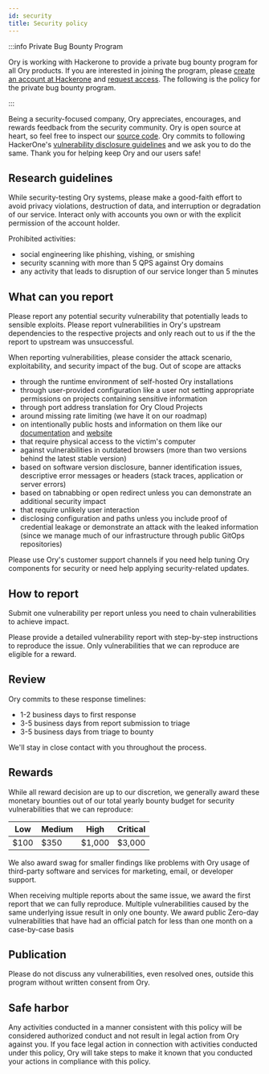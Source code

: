 ```yaml
---
id: security
title: Security policy
---
```


:::info Private Bug Bounty Program

Ory is working with Hackerone to provide a private bug bounty program for all Ory products. If you are interested in joining the
program, please [create an account at Hackerone](https://hackerone.com/sign_up) and [request access](mailto:security@ory.sh). The
following is the policy for the private bug bounty program.

:::

Being a security-focused company, Ory appreciates, encourages, and rewards feedback from the security community. Ory is open
source at heart, so feel free to inspect our [source code](https://github.com/ory). Ory commits to following HackerOne's
[vulnerability disclosure guidelines](https://www.hackerone.com/disclosure-guidelines) and we ask you to do the same. Thank you
for helping keep Ory and our users safe!

## Research guidelines

While security-testing Ory systems, please make a good-faith effort to avoid privacy violations, destruction of data, and
interruption or degradation of our service. Interact only with accounts you own or with the explicit permission of the account
holder.

Prohibited activities:

- social engineering like phishing, vishing, or smishing
- security scanning with more than 5 QPS against Ory domains
- any activity that leads to disruption of our service longer than 5 minutes

## What can you report

Please report any potential security vulnerability that potentially leads to sensible exploits. Please report vulnerabilities in
Ory's upstream dependencies to the respective projects and only reach out to us if the the report to upstream was unsuccessful.

When reporting vulnerabilities, please consider the attack scenario, exploitability, and security impact of the bug. Out of scope
are attacks

- through the runtime environment of self-hosted Ory installations
- through user-provided configuration like a user not setting appropriate permissions on projects containing sensitive information
- through port address translation for Ory Cloud Projects
- around missing rate limiting (we have it on our roadmap)
- on intentionally public hosts and information on them like our [documentation](https://github.com/ory/docs/) and
  [website](https://github.com/ory/docs/)
- that require physical access to the victim's computer
- against vulnerabilities in outdated browsers (more than two versions behind the latest stable version)
- based on software version disclosure, banner identification issues, descriptive error messages or headers (stack traces,
  application or server errors)
- based on tabnabbing or open redirect unless you can demonstrate an additional security impact
- that require unlikely user interaction
- disclosing configuration and paths unless you include proof of credential leakage or demonstrate an attack with the leaked
  information (since we manage much of our infrastructure through public GitOps repositories)

Please use Ory's customer support channels if you need help tuning Ory components for security or need help applying
security-related updates.

## How to report

Submit one vulnerability per report unless you need to chain vulnerabilities to achieve impact.

Please provide a detailed vulnerability report with step-by-step instructions to reproduce the issue. Only vulnerabilities that we
can reproduce are eligible for a reward.

## Review

Ory commits to these response timelines:

- 1-2 business days to first response
- 3-5 business days from report submission to triage
- 3-5 business days from triage to bounty

We'll stay in close contact with you throughout the process.

## Rewards

While all reward decision are up to our discretion, we generally award these monetary bounties out of our total yearly bounty
budget for security vulnerabilities that we can reproduce:

| Low  | Medium | High   | Critical |
| ---- | ------ | ------ | -------- |
| $100 | $350   | $1,000 | $3,000   |

We also award swag for smaller findings like problems with Ory usage of third-party software and services for marketing, email, or
developer support.

When receiving multiple reports about the same issue, we award the first report that we can fully reproduce. Multiple
vulnerabilities caused by the same underlying issue result in only one bounty. We award public Zero-day vulnerabilities that have
had an official patch for less than one month on a case-by-case basis

## Publication

Please do not discuss any vulnerabilities, even resolved ones, outside this program without written consent from Ory.

## Safe harbor

Any activities conducted in a manner consistent with this policy will be considered authorized conduct and not result in legal
action from Ory against you. If you face legal action in connection with activities conducted under this policy, Ory will take
steps to make it known that you conducted your actions in compliance with this policy.
